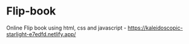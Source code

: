 # Flip-book
Online Flip book using html, css and javascript - https://kaleidoscopic-starlight-e7edfd.netlify.app/
